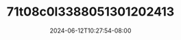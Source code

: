 --- 
title: "71t08c0l3388051301202413"
description: "download bokep 71t08c0l3388051301202413   video full baru"
date: 2024-06-12T10:27:54-08:00
file_code: "1ko8jqngbjnv"
draft: false
cover: "vjd7o4hyhmaz34t5.jpg"
tags: ["indo", "bokep-indo", "bokep-viral", "bokep-ig"]
length: 65
fld_id: "1483856"
foldername: "Amelia"
categories: ["Amelia"]
views: 0
---